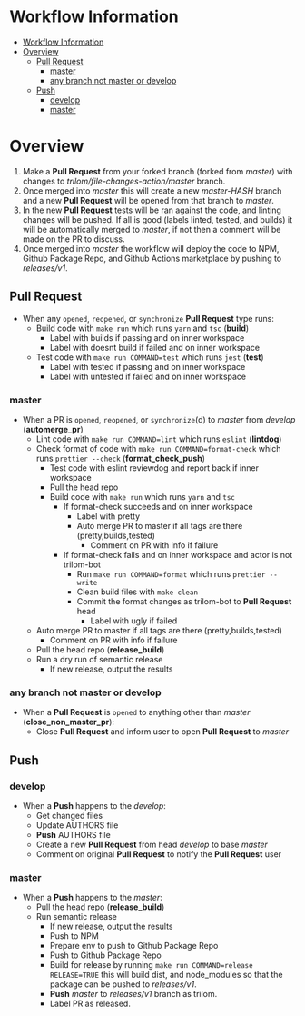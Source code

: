 
# Workflow Information

- [Workflow Information](#workflow-information)
- [Overview](#overview)
  - [Pull Request](#pull-request)
    - [master](#master)
    - [any branch not master or develop](#any-branch-not-master-or-develop)
  - [Push](#push)
    - [develop](#develop)
    - [master](#master-1)

# Overview

1. Make a **Pull Request** from your forked branch (forked from _master_) with changes to _trilom/file-changes-action/master_ branch.
2. Once merged into _master_ this will create a new _master-HASH_ branch and a new **Pull Request** will be opened from that branch to _master_.
3. In the new **Pull Request** tests will be ran against the code, and linting changes will be pushed.  If all is good (labels linted, tested, and builds) it will be automatically merged to _master_, if not then a comment will be made on the PR to discuss.
4. Once merged into _master_ the workflow will deploy the code to NPM, Github Package Repo, and Github Actions marketplace by pushing to _releases/v1_.

## Pull Request

- When any `opened`, `reopened`, or `synchronize` **Pull Request** type runs:
  - Build code with `make run` which runs `yarn` and `tsc` (**build**)
    - Label with builds if passing and on inner workspace
    - Label with doesnt build if failed and on inner workspace
  - Test code with `make run COMMAND=test` which runs `jest` (**test**)
    - Label with tested if passing and on inner workspace
    - Label with untested if failed and on inner workspace

### master

- When a PR is `opened`, `reopened`, or `synchronize`(d) to _master_ from _develop_ (**automerge_pr**)
  - Lint code with `make run COMMAND=lint` which runs `eslint` (**lintdog**)
  - Check format of code with `make run COMMAND=format-check` which runs `prettier --check` (**format_check_push**)
    - Test code with eslint reviewdog and report back if inner workspace
    - Pull the head repo
    - Build code with `make run` which runs `yarn` and `tsc`
      - If format-check succeeds and on inner workspace
        - Label with pretty
        - Auto merge PR to master if all tags are there (pretty,builds,tested)
          - Comment on PR with info if failure
      - If format-check fails and on inner workspace and actor is not trilom-bot
        - Run `make run COMMAND=format` which runs `prettier --write`
        - Clean build files with `make clean`
        - Commit the format changes as trilom-bot to **Pull Request** head
          - Label with ugly if failed
  - Auto merge PR to master if all tags are there (pretty,builds,tested)
    - Comment on PR with info if failure
  - Pull the head repo (**release_build**)
  - Run a dry run of semantic release
    - If new release, output the results

### any branch not master or develop

- When a **Pull Request** is `opened` to anything other than _master_ (**close_non_master_pr**):
  - Close **Pull Request** and inform user to open **Pull Request** to _master_

## Push

### develop

- When a **Push** happens to the _develop_:
  - Get changed files
  - Update AUTHORS file
  - **Push** AUTHORS file
  - Create a new **Pull Request** from head _develop_ to base _master_
  - Comment on original **Pull Request** to notify the **Pull Request** user

### master

- When a **Push** happens to the _master_:
  - Pull the head repo (**release_build**)
  - Run semantic release
    - If new release, output the results
    - Push to NPM
    - Prepare env to push to Github Package Repo
    - Push to Github Package Repo
    - Build for release by running `make run COMMAND=release RELEASE=TRUE` this will build dist, and node_modules so that the package can be pushed to _releases/v1_.
    - **Push** _master_ to _releases/v1_ branch as trilom.
    - Label PR as released.
